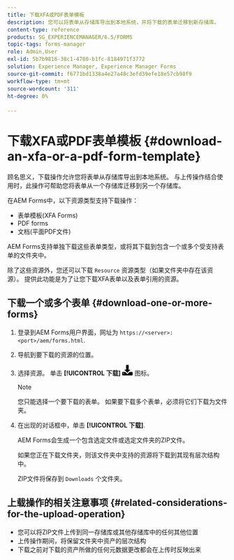 ```yaml
---
title: 下载XFA或PDF表单模板
description: 您可以将表单从存储库导出到本地系统，并将下载的表单迁移到新存储库。
content-type: reference
products: SG_EXPERIENCEMANAGER/6.5/FORMS
topic-tags: forms-manager
role: Admin,User
exl-id: 5b7b9816-38c1-4780-b1fc-8184971f3772
solution: Experience Manager, Experience Manager Forms
source-git-commit: f6771bd1338a4e27a48c3efd39efe18e57cb98f9
workflow-type: tm+mt
source-wordcount: '311'
ht-degree: 0%

---
```


# 下载XFA或PDF表单模板 {#download-an-xfa-or-a-pdf-form-template}

顾名思义，下载操作允许您将表单从存储库导出到本地系统。 与上传操作结合使用时，此操作可帮助您将表单从一个存储库迁移到另一个存储库。

在AEM Forms中，以下资源类型支持下载操作：

* 表单模板(XFA Forms)
* PDF forms
* 文档(平面PDF文件)

AEM Forms支持单独下载这些表单类型，或将其下载到包含一个或多个受支持表单的文件夹中。

除了这些资源外，您还可以下载 `Resource` 资源类型（如果文件夹中存在该资源）。 提供此功能是为了让您下载XFA表单以及表单引用的资源。

## 下载一个或多个表单 {#download-one-or-more-forms}

1. 登录到AEM Forms用户界面，网址为 `https://<server>:<port>/aem/forms.html`.

1. 导航到要下载的资源的位置。

1. 选择资源。 单击 **[!UICONTROL 下载]** ![aem6forms_download](assets/aem6forms_download.png) 图标。

   >[!NOTE]
   >
   >您只能选择一个要下载的表单。 如果要下载多个表单，必须将它们下载为文件夹。

1. 在出现的对话框中，单击 **[!UICONTROL 下载]**.

   AEM Forms会生成一个包含选定文件或选定文件夹的ZIP文件。

   如果您正在下载文件夹，则该文件夹中支持的资源将下载到其现有层次结构中。

   ZIP文件将保存到 `Downloads` 个文件夹。

## 上载操作的相关注意事项 {#related-considerations-for-the-upload-operation}

* 您可以将ZIP文件上传到同一存储库或其他存储库中的任何其他位置
* 上传操作期间，将保留文件夹中资产的层次结构
* 下载之前对下载的资产所做的任何元数据更改都会在上传时反映出来
